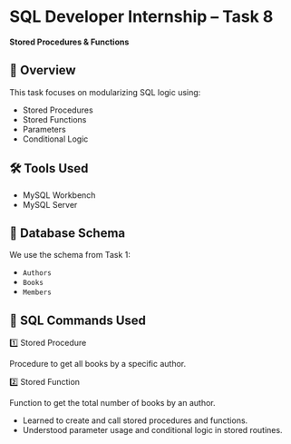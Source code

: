 # SQL Developer Internship – Task 8  
**Stored Procedures & Functions**

## 📌 Overview
This task focuses on modularizing SQL logic using:
- Stored Procedures
- Stored Functions
- Parameters
- Conditional Logic

## 🛠 Tools Used
- MySQL Workbench
- MySQL Server

## 📂 Database Schema
We use the schema from Task 1:
- `Authors`
- `Books`
- `Members`

## 📜 SQL Commands Used
1️⃣ Stored Procedure

Procedure to get all books by a specific author.


2️⃣ Stored Function

Function to get the total number of books by an author.


- Learned to create and call stored procedures and functions.
- Understood parameter usage and conditional logic in stored routines.
